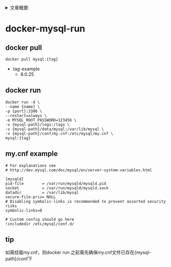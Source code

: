 <details>
<summary>文章概要:</summary>
<pre hidden>
information:
    author: jie6mm
    title: docker-mysql-run
    desc:
    type: linux/docker/mysql
    tags:
        - linux
        - docker
        - mysql
    series: docker-run
    date: 2021-06-01 14:03:00
</pre>
</details>

# docker-mysql-run

## docker pull
    
```shell
docker pull mysql:{tag}
```

* tag-example
    * 8.0.25

    
## docker run

```shell
docker run -d \
--name {name} \
-p {port}:3306 \
--restart=always \
-e MYSQL_ROOT_PASSWORD=123456 \
-v {mysql-path}/logs:/logs \
-v {mysql-path}/data/mysql:/var/lib/mysql \
-v {mysql-path}/conf/my.cnf:/etc/mysql/my.cnf \
mysql:{tag}
```

## my.cnf example
```text
# For explanations see
# http://dev.mysql.com/doc/mysql/en/server-system-variables.html
 
[mysqld]
pid-file        = /var/run/mysqld/mysqld.pid
socket          = /var/run/mysqld/mysqld.sock
datadir         = /var/lib/mysql
secure-file-priv= NULL
# Disabling symbolic-links is recommended to prevent assorted security risks
symbolic-links=0
 
# Custom config should go here
!includedir /etc/mysql/conf.d/
```

## tip
如需挂载my.cnf，则docker run 之前需先确保my.cnf文件已存在{mysql-path}/conf下